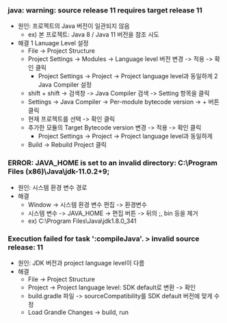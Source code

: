 ### java: warning: source release 11 requires target release 11
* 원인: 프로젝트의 Java 버전이 일관되지 않음
  - ex) 본 프로젝트: Java 8 / Java 11 버전을 참조 시도
* 해결
  1 Lanuage Level 설정
  - File -> Project Structure
  - Project Settings -> Modules -> Language level 버전 변경 -> 적용 -> 확인 클릭
    + Project Settings -> Project -> Project language level과 동일하게
  2 Java Compiler 설정
  - shift + shift -> 검색창 -> Java Compiler 검색 -> Setting 항목을 클릭
  - Settings -> Java Compiler -> Per-module bytecode version -> + 버튼 클릭
  - 현재 프로젝트를 선택 -> 확인 클릭
  - 추가한 모듈의 Target Bytecode version 변경 -> 적용 -> 확인 클릭
    + Project Settings -> Project -> Project language level과 동일하게
  - Build -> Rebuild Project 클릭
  
### ERROR: JAVA_HOME is set to an invalid directory: C:\Program Files (x86)\Java\jdk-11.0.2+9;
* 원인: 시스템 환경 변수 경로
* 해결
  - Window -> 시스템 환경 변수 편집 -> 환경변수
  - 시스템 변수 -> JAVA_HOME -> 편집 버튼 -> 뒤의 ;, bin 등을 제거
  - ex) C:\Program Files\Java\jdk1.8.0_341

### Execution failed for task ':compileJava'. > invalid source release: 11
* 원인: JDK 버전과 project language level이 다름
* 해결
  - File -> Project Structure
  - Project -> Project language level: SDK default로 변환 -> 확인
  - build.gradle 파일 -> sourceCompatibility를 SDK default 버전에 맞게 수정
  - Load Grandle Changes -> build, run
